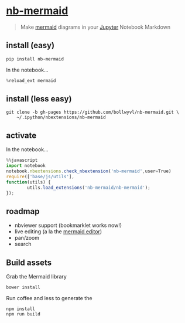 
# [nb-mermaid](https://bollwyvl.github.io/nb-mermaid)
> Make [mermaid](https://github.com/knsv/mermaid) diagrams in your
[Jupyter](http://jupyter.org) Notebook Markdown

## install (easy)
```shell
pip install nb-mermaid
```

In the notebook...
```javascript
%reload_ext mermaid
```


## install (less easy)
```shell
git clone -b gh-pages https://github.com/bollwyvl/nb-mermaid.git \
    ~/.ipython/nbextensions/nb-mermaid
```


## activate
In the notebook...
```javascript
%%javascript
import notebook
notebook.nbextensions.check_nbextension('nb-mermaid',user=True)
require(['base/js/utils'],
function(utils) {
        utils.load_extensions('nb-mermaid/nb-mermaid');
});
```


## roadmap
- nbviewer support (bookmarklet works now!)
- live editing (a la the [mermaid editor](http://knsv.github.io/mermaid/live_editor))
- pan/zoom
- search

## Build assets
Grab the Mermaid library
```
bower install
```
Run coffee and less to generate the 
```
npm install
npm run build
```
